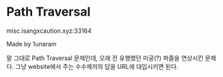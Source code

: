 # Path Traversal

misc.isangxcaution.xyz:33164


Made by 1unaram

말 그대로 Path Traversal 문제인데, 오래 전 유행했던 미궁(?) 퍼즐을 연상시킨 문제다.
그냥 website에서 주는 수수께끼의 답을 URL에 대입시키면 된다.

